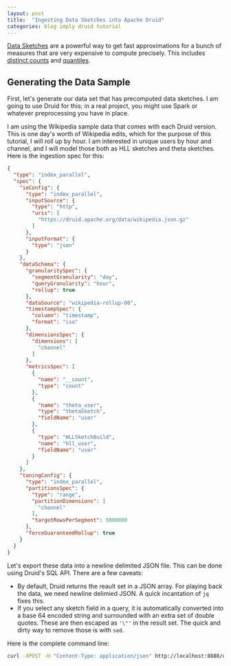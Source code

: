 ```yaml
---
layout: post
title:  "Ingesting Data Sketches into Apache Druid"
categories: blog imply druid tutorial
---
```


[Data Sketches](https://youtu.be/Hpd3f_MLdXo?t=398) are a powerful way to get fast approximations for a bunch of measures that are very expensive to compute precisely. This includes [distinct counts](link) and [quantiles](link).

## Generating the Data Sample

First, let's generate our data set that has precomputed data sketches. I am going to use Druid for this; in a real project, you might use Spark or whatever preprocessing you have in place.

I am using the Wikipedia sample data that comes with each Druid version. This is one day's worth of Wikipedia edits, which for the purpose of this tutorial, I will roll up by hour. I am interested in unique users by hour and channel, and I will model those both as HLL sketches and theta sketches. Here is the ingestion spec for this:

```json
{
  "type": "index_parallel",
  "spec": {
    "ioConfig": {
      "type": "index_parallel",
      "inputSource": {
        "type": "http",
        "uris": [
          "https://druid.apache.org/data/wikipedia.json.gz"
        ]
      },
      "inputFormat": {
        "type": "json"
      }
    },
    "dataSchema": {
      "granularitySpec": {
        "segmentGranularity": "day",
        "queryGranularity": "hour",
        "rollup": true
      },
      "dataSource": "wikipedia-rollup-00",
      "timestampSpec": {
        "column": "timestamp",
        "format": "iso"
      },
      "dimensionsSpec": {
        "dimensions": [
          "channel"
        ]
      },
      "metricsSpec": [
        {
          "name": "__count",
          "type": "count"
        },
        {
          "name": "theta_user",
          "type": "thetaSketch",
          "fieldName": "user"
        },
        {
          "type": "HLLSketchBuild",
          "name": "hll_user",
          "fieldName": "user"
        }
      ]
    },
    "tuningConfig": {
      "type": "index_parallel",
      "partitionsSpec": {
        "type": "range",
        "partitionDimensions": [
          "channel"
        ],
        "targetRowsPerSegment": 5000000
      },
      "forceGuaranteedRollup": true
    }
  }
}
```

Let's export these data into a newline delimited JSON file. This can be done using Druid's SQL API. There are a few caveats:

- By default, Druid returns the reault set in a JSON array. For playing back the data, we need newline delimied JSON. A quick incantation of `jq` fixes this.
- If you select any sketch field in a query, it is automatically converted into a base 64 encoded string and surrounded with an extra set of double quotes. These are then escaped as `'\"'` in the result set. The quick and dirty way to remove those is with `sed`.

Here is the complete command line:

```bash
curl -XPOST -H "Content-Type: application/json" http://localhost:8888/druid/v2/sql/ -d'{ "query": "SELECT * FROM \"wikipedia-rollup-00\"" }' | jq -c '.[]' | sed -e 's/\\\"//g'
```

